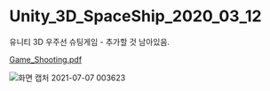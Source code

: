 # Unity_3D_SpaceShip_2020_03_12

유니티 3D 우주선 슈팅게임 - 추가할 것 남아있음.

[Game_Shooting.pdf](https://github.com/Jotter-Vortex/Unity_3D_SpaceShip_2020_03_12/files/6771148/Game_Shooting.pdf)


![화면 캡처 2021-07-07 003623](https://user-images.githubusercontent.com/54494793/124628392-63d3af00-debb-11eb-8545-2645442ca13b.png)
